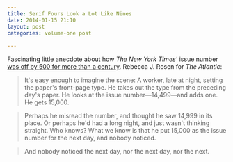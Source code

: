 ```yaml
---
title: Serif Fours Look a Lot Like Nines
date: 2014-01-15 21:10
layout: post
categories: volume-one post
  
---
```



Fascinating little anecdote about how _The New York Times'_ issue number [was off by 500 for more than a century](http://www.theatlantic.com/technology/archive/2014/01/the-em-new-york-times-em-had-a-mistake-on-its-front-page-every-day-for-more-than-a-century/283076/). Rebecca J. Rosen for _The Atlantic_: 

> It's easy enough to imagine the scene: A worker, late at night, setting the paper's front-page type. He takes out the type from the preceding day's paper. He looks at the issue number—14,499—and adds one. He gets 15,000.

> Perhaps he misread the number, and thought he saw 14,999 in its place. Or perhaps he'd had a long night, and just wasn't thinking straight. Who knows? What we know is that he put 15,000 as the issue number for the next day, and nobody noticed.

> And nobody noticed the next day, nor the next day, nor the next.

